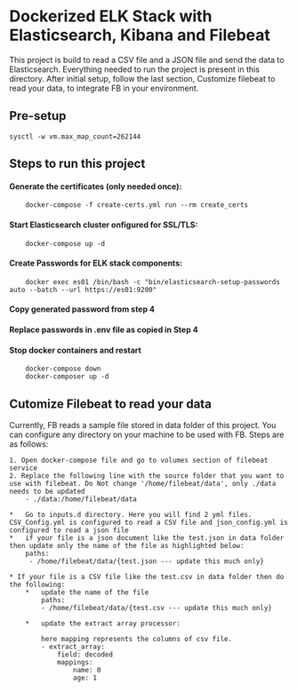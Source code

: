 # Dockerized ELK Stack with Elasticsearch, Kibana and Filebeat

This project is build to read a CSV file and a JSON file and send the data to Elasticsearch. Everything needed to run the project is present in this directory. After initial setup, follow the last section, Customize filebeat to read your data, to integrate FB in your environment.

## Pre-setup

    sysctl -w vm.max_map_count=262144


## Steps to run this project

#### Generate the certificates (only needed once):

        docker-compose -f create-certs.yml run --rm create_certs

#### Start Elasticsearch cluster onfigured for SSL/TLS:

        docker-compose up -d

#### Create Passwords for ELK stack components:

        docker exec es01 /bin/bash -c "bin/elasticsearch-setup-passwords auto --batch --url https://es01:9200"

#### Copy generated password from step 4

#### Replace passwords in .env file as copied in Step 4

#### Stop docker containers and restart
        docker-compose down
        docker-composer up -d


## Cutomize Filebeat to read your data

Currently, FB reads a sample file stored in data folder of this project. You can configure any directory on your machine to be used with FB. Steps are as follows:

    1. Open docker-compose file and go to volumes section of filebeat service
    2. Replace the following line with the source folder that you want to use with filebeat. Do Not change '/home/filebeat/data', only ./data needs to be updated
        - ./data:/home/filebeat/data 

    *   Go to inputs.d directory. Here you will find 2 yml files. CSV_Config.yml is configured to read a CSV file and json_config.yml is configured to read a json file
    *   if your file is a json document like the test.json in data folder then update only the name of the file as highlighted below:
        paths:
         - /home/filebeat/data/{test.json --- update this much only}

    * If your file is a CSV file like the test.csv in data folder then do the following:
        *   update the name of the file 
            paths:
            - /home/filebeat/data/{test.csv --- update this much only}

        *   update the extract array processor: 

            here mapping represents the columns of csv file. 
            - extract_array:
                field: decoded
                mappings:
                    name: 0
                    age: 1